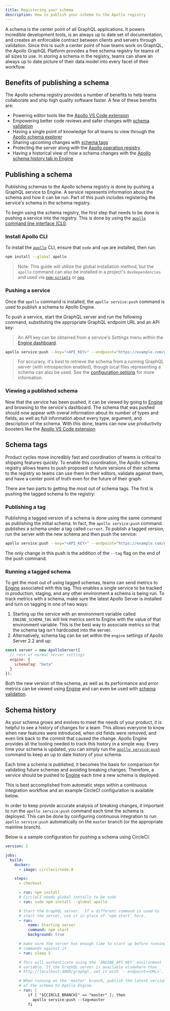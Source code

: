 ```yaml
---
title: Registering your schema
description: How to publish your schema to the Apollo registry
---
```


A schema is the center point of all GraphQL applications. It powers incredible development tools, is an always up to date set of documentation, and creates an enforcable contract between clients and servers through validation. Since this is such a center point of how teams work on GraphQL, the Apollo GraphQL Platform provides a free schema registry for teams of all sizes to use. In storing a schema in the registry, teams can share an always up to date picture of their data model into every facet of their workflow.

<h2 id="benefits">Benefits of publishing a schema</h2>

The Apollo schema registry provides a number of benefits to help teams collaborate and ship high quality software faster. A few of these benefits are:

- Powering editor tools like the [Apollo VS Code extension](https://marketplace.visualstudio.com/items?itemName=apollographql.vscode-apollo)
- Empowering better code reviews and safer changes with [schema validation](./schema-validation.html)
- Having a single point of knowledge for all teams to view through the [Apollo schema explorer](https://engine.apollographql.com)
- Sharing upcoming changes with [schema tags](#schema-tags)
- Protecting the server along with the [Apollo operation registry](./operation-registry.html)
- Having a historical view of how a schema changes with the [Apollo schema history tab in Engine](#history)

<h2 id="setup">Publishing a schema</h2>

Publishing schemas to the Apollo schema registry is done by pushing a GraphQL service to Engine. A service represents information about the schema and how it can be run. Part of this push includes registering the service's schema in the schema registry.

To begin using the schema registry, the first step that needs to be done is pushing a service into the registry. This is done by using the [`apollo` command line interface (CLI)](https://npm.im/apollo).

<h3 id="install-apollo-cli">Install Apollo CLI</h3>

To install the [`apollo`](https://npm.im/apollo) CLI, ensure that `node` and `npm` are installed, then run:

```bash
npm install --global apollo
```

> Note: This guide will utilize the global installation method, but the `apollo` command can also be installed in a project's `devDependencies` and used via [`npm-scripts`](https://docs.npmjs.com/misc/scripts) or [`npx`](https://npm.im/npx).

<h3 id="publish">Pushing a service</h3>

Once the `apollo` command is installed, the `apollo service:push` command is used to publish a schema to Apollo Engine.

To push a service, start the GraphQL server and run the following command, substituting the appropriate GraphQL endpoint URL and an API key:

> An API key can be obtained from a service's _Settings_ menu within the [Engine dashboard](https://engine.apollographql.com/).

```bash
apollo service:push --key="<API_KEY>" --endpoint="https://example.com/graphql"
```

> For accuracy, it's best to retrieve the schema from a running GraphQL server (with introspection enabled), though local files representing a schema can also be used. See the [configuration options](./platform/apollo-config.html) for more information.

<h3 id="viewing-schema">Viewing a published schema</h3>

Now that the service has been pushed, it can be viewed by going to [Engine](https://engine.apollographql.com) and browsing to the service's dashboard. The schema that was pushed should now appear with overal information about its number of types and fields, as well as full information about every type, argument, and description of the schema. With this done, teams can now use productivity boosters like the [Apollo VS Code extension](./editor-plugins.html)

<h2 id="schema-tags">Schema tags</h2>

Product cycles move incredibly fast and coordination of teams is critical to shipping features quickly. To enable this coordination, the Apollo schema registry allows teams to push proposed or future versions of their schema to the registry so teams can use them in their editors, validate against them, and have a center point of truth even for the future of their graph.

There are two parts to getting the most out of schema tags. The first is pushing the tagged schema to the registry:

<h3 id="publishing-a-tag">Publishing a tag</h3>

Publishing a tagged version of a schema is done using the same command as publishing the initial schema. In fact, the `apollo service:push` command publishes a schema under a tag called `current`. To publish a tagged version, run the server with the new schema and then push the service:

```bash
apollo service:push --key="<API_KEY>" --endpoint="https://example.com/graphql" --tag=beta
```

The only change in this push is the addition of the `--tag` flag on the end of the push command.

<h3 id="sending-tagged-metrics">Running a tagged schema</h3>

To get the most out of using tagged schemas, teams can send metrics to [Engine](https://engine.apollographql.com) associated with this tag. This enables a single service to be tracked in production, staging, and any other environment a schema is being run. To track metrics with a schema, make sure the latest Apollo Server is installed and turn on tagging in one of two ways:

1. Starting up the service with an environment variable called `ENGINE_SCHEMA_TAG` will link metrics sent to Engine with the value of that environment variable. This is the best way to associate metrics so that the schema tag isn't hardcoded into the server.
2. Alternatively, schema tag can be set within the `engine` settings of Apollo Server 2.2 and up:

```js
const server = new ApolloServer({
  // rest of normal server settings
  engine: {
    schemaTag: "beta"
  }
});
```

Both the new version of the schema, as well as its performance and error metrics can be viewed using [Engine](https://engine.apollographql.com) and can even be used with [schema validation](./schema-validation.html).

<h2 id="history">Schema history</h2>

As your schema grows and evolves to meet the needs of your product, it is helpful to see a history of changes for a team. This allows everyone to know when new features were introduced, when old fields were removed, and even link back to the commit that caused the change. Apollo Engine provides all the tooling needed to track this history in a simple way. Every time your schema is updated, you can simply run the [`apollo service:push`](#publish) command to keep an up to date history of your schema.

Each time a schema is published, it becomes the basis for comparison for validating future schemas and avoiding breaking changes. Therefore, a service should be pushed to [Engine](https://engine.apollographql.com) each time a new schema is deployed.

This is best accomplished from automatic steps within a continuous integration workflow and an example CircleCI configuration is available below.

In order to keep provide accurate analysis of breaking changes, it important to run the `apollo service:push` command each time the schema is deployed. This can be done by configuring continuous integration to run `apollo service:push` automatically on the `master` branch (or the appropriate mainline branch).

Below is a sample configuration for pushing a schema using CircleCI:

```yaml
version: 2

jobs:
  build:
    docker:
      - image: circleci/node:8

    steps:
      - checkout

      - run: npm install
      # CircleCI needs global installs to be sudo
      - run: sudo npm install --global apollo

      # Start the GraphQL server.  If a different command is used to
      # start the server, use it in place of `npm start` here.
      - run:
          name: Starting server
          command: npm start
          background: true

      # make sure the server has enough time to start up before running
      # commands against it
      - run: sleep 5

      # This will authenticate using the `ENGINE_API_KEY` environment
      # variable. If the GraphQL server is available elsewhere than
      # http://localhost:4000/graphql, set it with `--endpoint=<URL>`.

      # When running on the 'master' branch, publish the latest version
      # of the schema to Apollo Engine.
      - run: |
          if [ "${CIRCLE_BRANCH}" == "master" ]; then
            apollo service:push --tag=master
          fi
```
